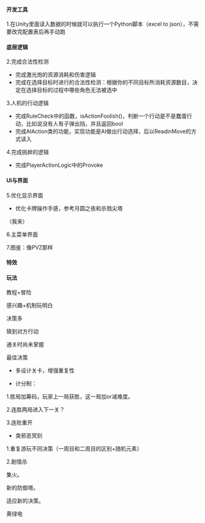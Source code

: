#### 开发工具

1.在Unity里面读入数据的时候就可以执行一个Python脚本（excel to json），不需要改完配置表后再手动跑

#### 底层逻辑

2.完成合法性检测

- 完成激光炮的资源消耗和伤害逻辑
- 完成在选择目标时进行的合法性检测：根据你的不同目标所消耗资源数目，决定在选择目标的过程中哪些角色无法被选中

3.人机的行动逻辑

- 完成RuleCheck中的函数，isActionFoolish()，判断一个行动是不是蠢蛋行动，比如说没有人有子弹出挡，并且返回bool
- 完成AIAction类的功能，实现功能是AI做出行动选择，后以ReadinMove的方式读入

4.完成挑衅的逻辑

- 完成PlayerActionLogic中的Provoke

#### UI与界面

5.优化显示界面

- 优化卡牌操作手感，参考月圆之夜和杀戮尖塔



（我来）

6.主菜单界面

7.图鉴：像PVZ那样



#### 特效















#### 玩法



教程+冒险



感兴趣+机制玩明白

决策多

猜到对方行动



通关时尚未掌握

最佳决策



- 多设计关卡，增强重复性



- 计分制：

1.胜局加筹码，玩家上一局获胜，这一局加or减难度。

2.连胜两局进入下一关？

3.连败重开



- 类邪恶冥刻

1.重复游玩不同决策（一周目和二周目的区别+随机元素）

2.剧情杀







集火。

新的防御塔。

适应新的决策。

黄绿电




























